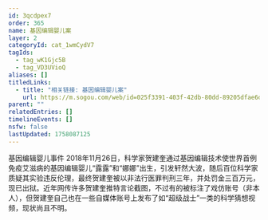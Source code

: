 ```yaml
---
id: 3qcdpex7
order: 365
name: 基因编辑婴儿案
layer: 2
categoryId: cat_1wmCydV7
tagIds:
  - tag_wK1Gjc5B
  - tag_VD3UVioQ
aliases: []
titledLinks:
  - title: "相关链接: 基因编辑婴儿案"
    url: https://m.sogou.com/web/id=025f3391-403f-42db-80dd-89205dfae6da/keyword=%E5%9F%BA%E5%9B%A0%E7%BC%96%E8%BE%91%E5%A9%B4%E5%84%BF%E6%A1%88/sec=llPrgujhM39eY68hyELqnA../jump_from=1_07_00_01/vfrom=aisearch/entryScene=005/entryTime=1754892513978/vr=30010462/tc?rcer=2oOLpVGR&dp=1&e=1427&de=1&is_per=0&pno=1&pcurl=https%3A%2F%2Fbaike.sogou.com%2Fv184593977.htm%3Fch%3Dfrombaikevr%26fromTitle%3D%25E5%259F%25BA%25E5%259B%25A0%25E7%25BC%2596%25E8%25BE%2591%25E5%25A9%25B4%25E5%2584%25BF%25E6%25A1%2588&clk=1&url=https%3A%2F%2Fbaike.sogou.com%2Fv184593977.htm%3Fch%3Dfrombaikevr%26fromTitle%3D%25E5%259F%25BA%25E5%259B%25A0%25E7%25BC%2596%25E8%25BE%2591%25E5%25A9%25B4%25E5%2584%25BF%25E6%25A1%2588%26vrid%3D30010462%26entryScene%3Dbaike_VR%26jump_from%3Dsogouwap%26addressbar%3Dhide&vrid=30010462&wml=1&linkid=abstract&addressbar=hide&clickTime=1754892565463&clickType=click&bilog=vrcid%3Abaike.40caa2f-vrcid%3AimgFlex.bed3314-vrmid%3Aabstract.16495d4&mcv=20&pcl=315,179&sed=0&ml=0&sct=0
parent: ""
relatedEntries: []
timelineEvents: []
nsfw: false
lastUpdated: 1758087125
---
```


基因编辑婴儿事件 2018年11月26日，科学家贺建奎通过基因编辑技术使世界首例免疫艾滋病的基因编辑婴儿“露露”和“娜娜”出生，引发轩然大波，随后百位科学家质疑其实验违反伦理，最终贺建奎被以非法行医罪判刑三年，并处罚金三百万元，现已出狱。近年网传许多贺建奎推特言论截图，不过有的被标注了戏仿账号（非本人），但贺建奎自己也在一些自媒体账号上发布了如“超级战士”一类的科学猜想视频，现状尚且不明。